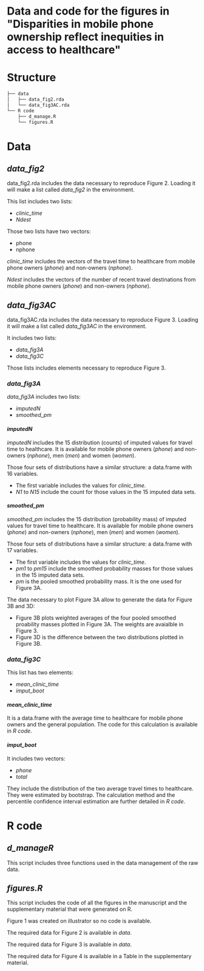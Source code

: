 # Data and code for the figures in "Disparities in mobile phone ownership reflect inequities in access to healthcare"

# Structure

```markdown
├── data
│   ├── data_fig2.rda
│   └── data_fig3AC.rda
└── R code
    ├── d_manage.R
    └── figures.R

```

# Data

## *data_fig2*

data_fig2.rda includes the data necessary to reproduce Figure 2. Loading it will make a list called *data_fig2* in the environment.

This list includes two lists:
* *clinic_time*
* *Ndest*

Those two lists have two vectors:
* phone
* nphone

*clinic_time* includes the vectors of the travel time to healthcare from mobile phone owners (*phone*) and non-owners (*nphone*).

*Ndest* includes the vectors of the number of recent travel destinations from mobile phone owners (*phone*) and non-owners (*nphone*).

## *data_fig3AC*

data_fig3AC.rda includes the data necessary to reproduce Figure 3. Loading it will make a list called *data_fig3AC* in the environment.

It includes two lists:
* *data_fig3A*
* *data_fig3C*

Those lists includes elements necessary to reproduce Figure 3.

### *data_fig3A*

*data_fig3A* includes two lists:
* *imputedN*
* *smoothed_pm*

#### *imputedN*

*imputedN* includes the 15 distribution (counts) of imputed values for travel time to healthcare. It is available for mobile phone owners (*phone*) and non-owners (*nphone*), men (*men*) and women (*women*).

Those four sets of distributions have a similar structure: a data.frame with 16 variables.
* The first variable includes the values for *clinic_time*.
* *N1* to *N15* include the count for those values in the 15 imputed data sets.

#### *smoothed_pm*

*smoothed_pm* includes the 15 distribution (probability mass) of imputed values for travel time to healthcare. It is available for mobile phone owners (*phone*) and non-owners (*nphone*), men (*men*) and women (*women*).

Those four sets of distributions have a similar structure: a data.frame with 17 variables.
* The first variable includes the values for *clinic_time*.
* *pm1* to *pm15* include the smoothed probability masses for those values in the 15 imputed data sets.
* *pm* is the pooled smoothed probability mass. It is the one used for Figure 3A.

The data necessary to plot Figure 3A allow to generate the data for Figure 3B and 3D:
* Figure 3B plots weighted averages of the four pooled smoothed proability masses plotted in Figure 3A. The weights are avaialble in Figure 3.
* Figure 3D is the difference between the two distributions plotted in Figure 3B.

### *data_fig3C*

This list has two elements:
* *mean_clinic_time*
* *imput_boot*

#### *mean_clinic_time*

It is a data.frame with the average time to healthcare  for mobile phone owners and the general population. The code for this calculation is available in *R code*.

#### *imput_boot*

It includes two vectors:
* *phone*
* *total*

They include the distribution of the two average travel times to healthcare. They were estimated by bootstrap. The calculation method and the percentile confidence interval estimation are further detailed in *R code*.

# R code

## *d_manageR*

This script includes three functions used in the data management of the raw data.

## *figures.R*

This script includes the code of all the figures in the manuscript and the supplementary material that were generated on R.

Figure 1 was created on illustrator so no code is available.

The required data for Figure 2 is available in *data*.

The required data for Figure 3 is available in *data*.

The required data for Figure 4 is available in a Table in the supplementary material.
